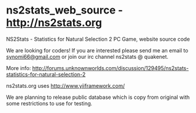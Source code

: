 ns2stats_web_source - http://ns2stats.org
===================

NS2Stats - Statistics for Natural Selection 2 PC Game, website source code

We are looking for coders!
If you are interested please send me an email to synomi66@gmail.com or join our irc channel ns2stats @ quakenet.

More info: http://forums.unknownworlds.com/discussion/129495/ns2stats-statistics-for-natural-selection-2

ns2stats.org uses http://www.yiiframework.com/

We are planning to release public database which is copy from original with some restrictions to use for testing.
